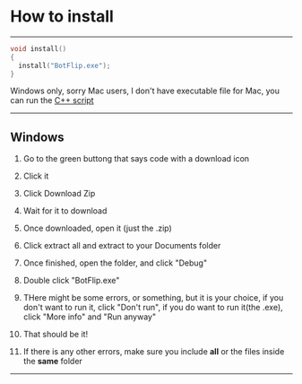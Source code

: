 # How to install

---

```cpp
void install()
{
  install("BotFlip.exe");
}
```

Windows only, sorry Mac users, I don't have executable file for Mac, you can run the [C++ script](https://github.com/Totoro700/BotFlip/blob/main/BotFlip.cpp)

---

## Windows

1. Go to the green buttong that says code with a download icon

2. Click it

3. Click Download Zip

4. Wait for it to download

5. Once downloaded, open it (just the .zip)

6. Click extract all and extract  to your Documents folder

7. Once finished, open the folder, and click "Debug"

8. Double click "BotFlip.exe"

9. THere might be some errors, or something, but it is your choice, if you don't want to run it, click "Don't run", if you do want to run it(the .exe), click "More info" and "Run anyway"

10. That should be it!

11. If there is any other errors, make sure you include __all__ or the files inside the __same__ folder
---
